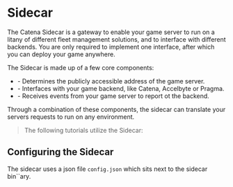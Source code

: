 # Sidecar

The Catena Sidecar is a gateway to enable your <tooltip term="game server">game server</tooltip> to run on a litany of different fleet management solutions, and to interface with different 
backends. You are only required to implement one interface, after which you can deploy your game anywhere.

The Sidecar is made up of a few core components:

* [](Resolver.md) - Determines the publicly accessible address of the game server.
* [](Backend.md) - Interfaces with your game backend, like Catena, Accelbyte or Pragma.
* [](EventSource.md) - Receives events from your game server to report ot the backend.

Through a combination of these components, the sidecar can translate your servers requests to run on any environment.

> The following tutorials utilize the Sidecar:
> <include from="Sidecar-Snippets-Library.md" element-id="list-of-sidecar-tutorials"/>

## Configuring the Sidecar

The sidecar uses a json file `config.json` which sits next to the sidecar bin``ary.